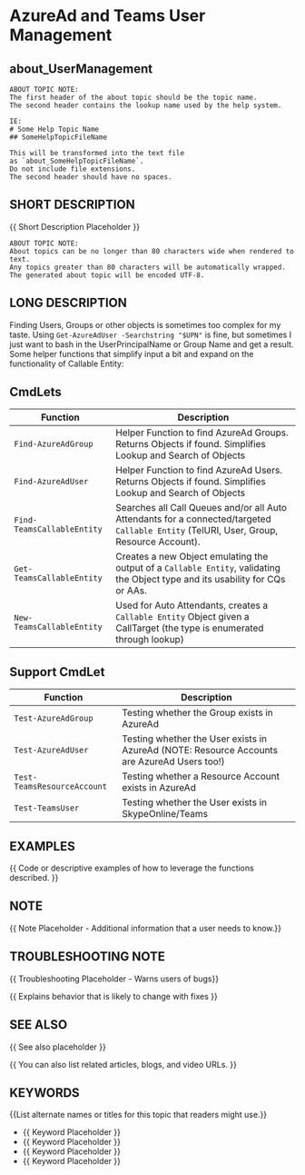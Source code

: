 ﻿# AzureAd and Teams User Management

## about_UserManagement

```
ABOUT TOPIC NOTE:
The first header of the about topic should be the topic name.
The second header contains the lookup name used by the help system.

IE:
# Some Help Topic Name
## SomeHelpTopicFileName

This will be transformed into the text file
as `about_SomeHelpTopicFileName`.
Do not include file extensions.
The second header should have no spaces.
```

## SHORT DESCRIPTION

{{ Short Description Placeholder }}

```
ABOUT TOPIC NOTE:
About topics can be no longer than 80 characters wide when rendered to text.
Any topics greater than 80 characters will be automatically wrapped.
The generated about topic will be encoded UTF-8.
```

## LONG DESCRIPTION

Finding Users, Groups or other objects is sometimes too complex for my taste. Using `Get-AzureAdUser -Searchstring "$UPN"` is fine, but sometimes I just want to bash in the UserPrincipalName or Group Name and get a result. Some helper functions that simplify input a bit and expand on the functionality of Callable Entity:

## CmdLets

| Function                   | Description                                                                                                                             |
| -------------------------- | --------------------------------------------------------------------------------------------------------------------------------------- |
| `Find-AzureAdGroup`        | Helper Function to find AzureAd Groups. Returns Objects if found. Simplifies Lookup and Search of Objects                               |
| `Find-AzureAdUser`         | Helper Function to find AzureAd Users. Returns Objects if found. Simplifies Lookup and Search of Objects                                |
| `Find-TeamsCallableEntity` | Searches all Call Queues and/or all Auto Attendants for a connected/targeted `Callable Entity` (TelURI, User, Group, Resource Account). |
| `Get-TeamsCallableEntity`  | Creates a new Object emulating the output of a `Callable Entity`, validating the Object type and its usability for CQs or AAs.          |
| `New-TeamsCallableEntity`  | Used for Auto Attendants, creates a `Callable Entity` Object given a CallTarget (the type is enumerated through lookup)                 |

## Support CmdLet

| Function                          | Description                                                                                                 |
| --------------------------------- | ----------------------------------------------------------------------------------------------------------- |
| `Test-AzureAdGroup`               | Testing whether the Group exists in AzureAd                                                                 |
| `Test-AzureAdUser`                | Testing whether the User exists in AzureAd (NOTE: Resource Accounts are AzureAd Users too!)                 |
| `Test-TeamsResourceAccount`       | Testing whether a Resource Account exists in AzureAd                                                        |
| `Test-TeamsUser`                  | Testing whether the User exists in SkypeOnline/Teams                                                        |

## EXAMPLES

{{ Code or descriptive examples of how to leverage the functions described. }}

## NOTE

{{ Note Placeholder - Additional information that a user needs to know.}}

## TROUBLESHOOTING NOTE

{{ Troubleshooting Placeholder - Warns users of bugs}}

{{ Explains behavior that is likely to change with fixes }}

## SEE ALSO

{{ See also placeholder }}

{{ You can also list related articles, blogs, and video URLs. }}

## KEYWORDS

{{List alternate names or titles for this topic that readers might use.}}

- {{ Keyword Placeholder }}
- {{ Keyword Placeholder }}
- {{ Keyword Placeholder }}
- {{ Keyword Placeholder }}
